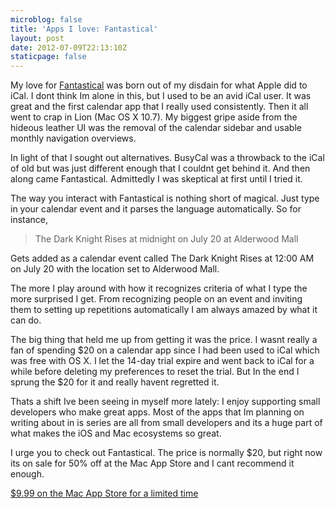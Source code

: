 ```yaml
---
microblog: false
title: 'Apps I love: Fantastical'
layout: post
date: 2012-07-09T22:13:10Z
staticpage: false
---
```


My love for [Fantastical](http://flexibits.com) was born out of my
disdain for what Apple did to iCal. I dont think Im alone in this, but I
used to be an avid iCal user. It was great and the first calendar app
that I really used consistently. Then it all went to crap in Lion (Mac
OS X 10.7). My biggest gripe aside from the hideous leather UI was the
removal of the calendar sidebar and usable monthly navigation overviews.

In light of that I sought out alternatives. BusyCal was a throwback to
the iCal of old but was just different enough that I couldnt get behind
it. And then along came Fantastical. Admittedly I was skeptical at first
until I tried it.

The way you interact with Fantastical is nothing short of magical. Just
type in your calendar event and it parses the language automatically. So
for instance,

> The Dark Knight Rises at midnight on July 20 at Alderwood Mall

Gets added as a calendar event called The Dark Knight Rises at 12:00 AM
on July 20 with the location set to Alderwood Mall.

The more I play around with how it recognizes criteria of what I type
the more surprised I get. From recognizing people on an event and
inviting them to setting up repetitions automatically I am always amazed
by what it can do.

The big thing that held me up from getting it was the price. I wasnt
really a fan of spending \$20 on a calendar app since I had been used to
iCal which was free with OS X. I let the 14-day trial expire and went
back to iCal for a while before deleting my preferences to reset the
trial. But In the end I sprung the \$20 for it and really havent
regretted it.

Thats a shift Ive been seeing in myself more lately: I enjoy supporting
small developers who make great apps. Most of the apps that Im planning
on writing about in is series are all from small developers and its a
huge part of what makes the iOS and Mac ecosystems so great.

I urge you to check out Fantastical. The price is normally \$20, but
right now its on sale for 50% off at the Mac App Store and I cant
recommend it enough.

[\$9.99 on the Mac App Store for a limited
time](%22http://click.linksynergy.com/fs-bin/click?id=IlkrxPmy5Xo&subid=&offerid=146261.1&type=10&tmpid=3909&RD_PARM1=http%3A%2F%2Fitunes.apple.com%2Fus%2Fapp%2Ffantastical%2Fid435003921%3Fmt%3D12%2526uo%3D4%22)

